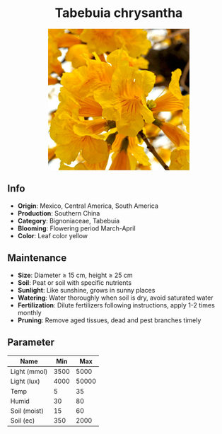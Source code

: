 <h1 align='center'>Tabebuia chrysantha</h1>
<p align="center">
    <img 
        align='center'
        width='320'
        src="../images/tabebuia chrysantha.png" 
        alt='Tabebuia chrysantha' />
</p>

## Info

 - **Origin**: Mexico, Central America, South America
 - **Production**: Southern China
 - **Category**: Bignoniaceae, Tabebuia
 - **Blooming**: Flowering period March-April
 - **Color**: Leaf color yellow

## Maintenance

 - **Size**: Diameter ≥ 15 cm, height ≥ 25 cm
 - **Soil**: Peat or soil with specific nutrients
 - **Sunlight**: Like sunshine, grows in sunny places
 - **Watering**: Water thoroughly when soil is dry, avoid saturated water
 - **Fertilization**: Dilute fertilizers following instructions, apply 1-2 times monthly
 - **Pruning**: Remove aged tissues, dead and pest branches timely

## Parameter

| Name         | Min  | Max   |
|--------------|------|-------|
| Light (mmol) | 3500 | 5000  |
| Light (lux)  | 4000 | 50000 |
| Temp         | 5    | 35    |
| Humid        | 30   | 80    |
| Soil (moist) | 15   | 60    |
| Soil (ec)    | 350  | 2000  |